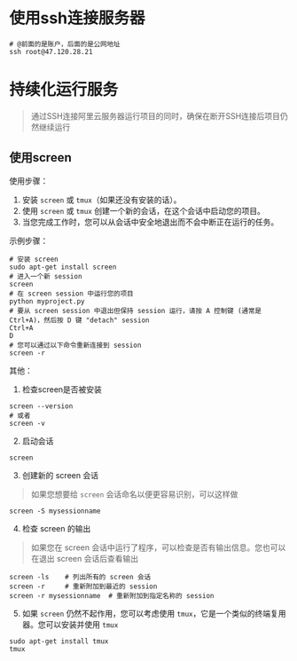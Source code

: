 # 使用ssh连接服务器

```shell
# @前面的是账户，后面的是公网地址
ssh root@47.120.28.21
```

# 持续化运行服务

> 通过SSH连接阿里云服务器运行项目的同时，确保在断开SSH连接后项目仍然继续运行

## 使用screen

使用步骤：

1. 安装 `screen` 或 `tmux`（如果还没有安装的话）。
2. 使用 `screen` 或 `tmux` 创建一个新的会话，在这个会话中启动您的项目。
3. 当您完成工作时，您可以从会话中安全地退出而不会中断正在运行的任务。

示例步骤：

```shell
# 安装 screen
sudo apt-get install screen
# 进入一个新 session
screen
# 在 screen session 中运行您的项目
python myproject.py
# 要从 screen session 中退出但保持 session 运行，请按 A 控制键 (通常是 Ctrl+A)，然后按 D 键 "detach" session
Ctrl+A
D
# 您可以通过以下命令重新连接到 session
screen -r
```

其他：

1. 检查screen是否被安装

```shell
screen --version
# 或者
screen -v
```

2. 启动会话

```shell
screen
```

3. 创建新的 screen 会话

> 如果您想要给 `screen` 会话命名以便更容易识别，可以这样做

```shell
screen -S mysessionname
```

4. 检查 screen 的输出

> 如果您在 screen 会话中运行了程序，可以检查是否有输出信息。您也可以在退出 screen 会话后查看输出

```shell
screen -ls    # 列出所有的 screen 会话
screen -r     # 重新附加到最近的 session
screen -r mysessionname  # 重新附加到指定名称的 session
```

5. 如果 `screen` 仍然不起作用，您可以考虑使用 `tmux`，它是一个类似的终端复用器。您可以安装并使用 `tmux`

```shell
sudo apt-get install tmux
tmux
```

